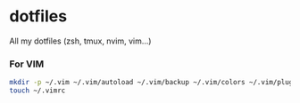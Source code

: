 # dotfiles

All my dotfiles (zsh, tmux, nvim, vim...)


### For VIM
```bash
mkdir -p ~/.vim ~/.vim/autoload ~/.vim/backup ~/.vim/colors ~/.vim/plugged
touch ~/.vimrc
```

